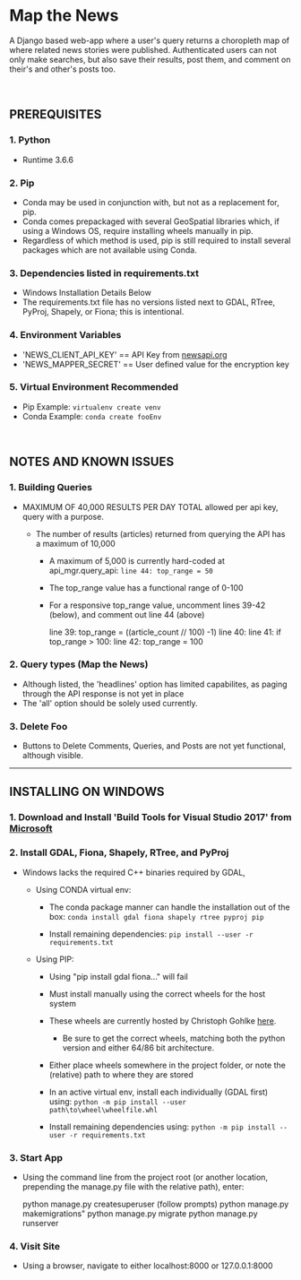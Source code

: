 # Map the News

A Django based web-app where a user's query returns a choropleth map of where related news stories were published. Authenticated users can not only make searches, but also save their results, post them, and comment on their's and other's posts too. 

<br>

## PREREQUISITES

### 1. Python
* Runtime 3.6.6

### 2. Pip
* Conda may be used in conjunction with, but not as a replacement for, pip. 
* Conda comes prepackaged with several GeoSpatial libraries which, if using a Windows OS, require installing wheels manually in pip. 
* Regardless of which method is used, pip is still required to install several packages which are not available using Conda. 

### 3. Dependencies listed in requirements.txt
* Windows Installation Details Below
* The requirements.txt file has no versions listed next to GDAL, RTree, PyProj, Shapely, or Fiona; this is intentional. 


### 4. Environment Variables
* 'NEWS_CLIENT_API_KEY' == API Key from [newsapi.org](https://www.newsapi.org)
* 'NEWS_MAPPER_SECRET'  == User defined value for the encryption key

### 5. Virtual Environment Recommended
* Pip Example:
`virtualenv create venv`
* Conda Example:
`conda create fooEnv`

<br>

## NOTES AND KNOWN ISSUES

### 1. Building Queries
     
   * MAXIMUM OF 40,000 RESULTS PER DAY TOTAL allowed per api key, query with a purpose.
        
      * The number of results (articles) returned from querying the API has a maximum of 10,000
        
        * A maximum of 5,000 is currently hard-coded at api_mgr.query_api:
        ` line 44: top_range = 50 `
            
        * The top_range value has a functional range of 0-100
        
        * For a responsive top_range value, uncomment lines 39-42 (below), and comment out line 44 (above)
    
          line 39: top_range = ((article_count // 100) -1) 
          line 40:
          line 41: if top_range > 100:
          line 42:    top_range = 100
    
 
### 2. Query types (Map the News)
* Although listed, the 'headlines' option has limited capabilites, as paging through the API response is not yet in place
* The 'all' option should be solely used currently. 

   
### 3. Delete Foo
* Buttons to Delete Comments, Queries, and Posts are not yet functional, although visible. 

<hr>


## INSTALLING ON WINDOWS

### 1. Download and Install 'Build Tools for Visual Studio 2017' from [Microsoft](https://visualstudio.microsoft.com/downloads/)

### 2. Install GDAL, Fiona, Shapely, RTree, and PyProj
   
   * Windows lacks the required C++ binaries required by GDAL, 
    
        * Using CONDA virtual env:
        
            * The conda package manner can handle the installation out of the box:
                ```conda install gdal fiona shapely rtree pyproj pip```
                
            * Install remaining dependencies:
                ```pip install --user -r requirements.txt```
                
           
        * Using PIP:
        
            * Using "pip install gdal fiona..." will fail
            
            * Must install manually using the correct wheels for the host system
            
            * These wheels are currently hosted by Christoph Gohlke <a href="https://www.lfd.uci.edu/~gohlke/pythonlibs/">here</a>.
                * Be sure to get the correct wheels, matching both the python version and either 64/86 bit architecture. 
                
            * Either place wheels somewhere in the project folder, or note the (relative) path to where they are stored
            
            * In an active virtual env, install each individually (GDAL first) using:
                ```python -m pip install --user path\to\wheel\wheelfile.whl```
                
            * Install remaining dependencies using:
                ```python -m pip install --user -r requirements.txt```
                
                
                
### 3. Start App
* Using the command line from the project root (or another location, prepending the manage.py file with the relative path), enter:

    python manage.py createsuperuser (follow prompts)
    python manage.py makemigrations"
    python manage.py migrate
    python manage.py runserver

            
          
### 4. Visit Site
* Using a browser, navigate to either localhost:8000 or 127.0.0.1:8000
      
      
      
      
   
